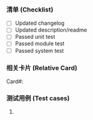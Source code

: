 ### 清单 (Checklist)

- [ ] Updated changelog
- [ ] Updated description/readme
- [ ] Passed unit test
- [ ] Passed module test
- [ ] Passed system test

### 相关卡片 (Relative Card)

Card#:

### 测试用例 (Test cases)

1.
